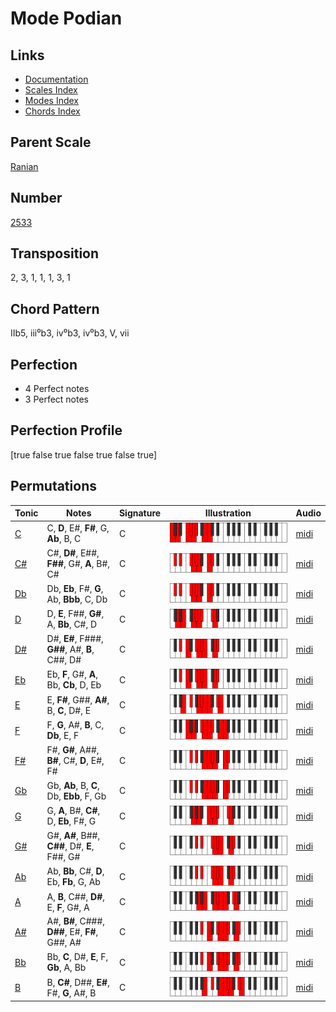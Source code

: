 # Mode Podian

## Links

- [Documentation](README.md)
- [Scales Index](Scales.md)
- [Modes Index](Modes.md)
- [Chords Index](Chords.md)

## Parent Scale

[Ranian](ScaleRanian.md)

## Number

[2533](https://ianring.com/musictheory/scales/2533)

## Transposition

2, 3, 1, 1, 1, 3, 1

## Chord Pattern

IIb5, iii⁰b3, iv⁰b3, iv⁰b3, V, vii

## Perfection

- 4 Perfect notes
- 3 Perfect notes

## Perfection Profile

[true false true false true false true]

## Permutations

| Tonic | Notes | Signature | Illustration | Audio |
|-------|-------|-----------|--------------|-------|
| [C](ModeCNaturalPodian.md) | C, **D**, E#, **F#**, G, **Ab**, B, C | C | ![CNaturalPodian](ModeCNaturalPodian.png) | [midi](https://github.com/edipermadi/music/blob/main/docs/ModeCNaturalPodian.mid?raw=true) |
| [C#](ModeCSharpPodian.md) | C#, **D#**, E##, **F##**, G#, **A**, B#, C# | C | ![CSharpPodian](ModeCSharpPodian.png) | [midi](https://github.com/edipermadi/music/blob/main/docs/ModeCSharpPodian.mid?raw=true) |
| [Db](ModeDFlatPodian.md) | Db, **Eb**, F#, **G**, Ab, **Bbb**, C, Db | C | ![DFlatPodian](ModeDFlatPodian.png) | [midi](https://github.com/edipermadi/music/blob/main/docs/ModeDFlatPodian.mid?raw=true) |
| [D](ModeDNaturalPodian.md) | D, **E**, F##, **G#**, A, **Bb**, C#, D | C | ![DNaturalPodian](ModeDNaturalPodian.png) | [midi](https://github.com/edipermadi/music/blob/main/docs/ModeDNaturalPodian.mid?raw=true) |
| [D#](ModeDSharpPodian.md) | D#, **E#**, F###, **G##**, A#, **B**, C##, D# | C | ![DSharpPodian](ModeDSharpPodian.png) | [midi](https://github.com/edipermadi/music/blob/main/docs/ModeDSharpPodian.mid?raw=true) |
| [Eb](ModeEFlatPodian.md) | Eb, **F**, G#, **A**, Bb, **Cb**, D, Eb | C | ![EFlatPodian](ModeEFlatPodian.png) | [midi](https://github.com/edipermadi/music/blob/main/docs/ModeEFlatPodian.mid?raw=true) |
| [E](ModeENaturalPodian.md) | E, **F#**, G##, **A#**, B, **C**, D#, E | C | ![ENaturalPodian](ModeENaturalPodian.png) | [midi](https://github.com/edipermadi/music/blob/main/docs/ModeENaturalPodian.mid?raw=true) |
| [F](ModeFNaturalPodian.md) | F, **G**, A#, **B**, C, **Db**, E, F | C | ![FNaturalPodian](ModeFNaturalPodian.png) | [midi](https://github.com/edipermadi/music/blob/main/docs/ModeFNaturalPodian.mid?raw=true) |
| [F#](ModeFSharpPodian.md) | F#, **G#**, A##, **B#**, C#, **D**, E#, F# | C | ![FSharpPodian](ModeFSharpPodian.png) | [midi](https://github.com/edipermadi/music/blob/main/docs/ModeFSharpPodian.mid?raw=true) |
| [Gb](ModeGFlatPodian.md) | Gb, **Ab**, B, **C**, Db, **Ebb**, F, Gb | C | ![GFlatPodian](ModeGFlatPodian.png) | [midi](https://github.com/edipermadi/music/blob/main/docs/ModeGFlatPodian.mid?raw=true) |
| [G](ModeGNaturalPodian.md) | G, **A**, B#, **C#**, D, **Eb**, F#, G | C | ![GNaturalPodian](ModeGNaturalPodian.png) | [midi](https://github.com/edipermadi/music/blob/main/docs/ModeGNaturalPodian.mid?raw=true) |
| [G#](ModeGSharpPodian.md) | G#, **A#**, B##, **C##**, D#, **E**, F##, G# | C | ![GSharpPodian](ModeGSharpPodian.png) | [midi](https://github.com/edipermadi/music/blob/main/docs/ModeGSharpPodian.mid?raw=true) |
| [Ab](ModeAFlatPodian.md) | Ab, **Bb**, C#, **D**, Eb, **Fb**, G, Ab | C | ![AFlatPodian](ModeAFlatPodian.png) | [midi](https://github.com/edipermadi/music/blob/main/docs/ModeAFlatPodian.mid?raw=true) |
| [A](ModeANaturalPodian.md) | A, **B**, C##, **D#**, E, **F**, G#, A | C | ![ANaturalPodian](ModeANaturalPodian.png) | [midi](https://github.com/edipermadi/music/blob/main/docs/ModeANaturalPodian.mid?raw=true) |
| [A#](ModeASharpPodian.md) | A#, **B#**, C###, **D##**, E#, **F#**, G##, A# | C | ![ASharpPodian](ModeASharpPodian.png) | [midi](https://github.com/edipermadi/music/blob/main/docs/ModeASharpPodian.mid?raw=true) |
| [Bb](ModeBFlatPodian.md) | Bb, **C**, D#, **E**, F, **Gb**, A, Bb | C | ![BFlatPodian](ModeBFlatPodian.png) | [midi](https://github.com/edipermadi/music/blob/main/docs/ModeBFlatPodian.mid?raw=true) |
| [B](ModeBNaturalPodian.md) | B, **C#**, D##, **E#**, F#, **G**, A#, B | C | ![BNaturalPodian](ModeBNaturalPodian.png) | [midi](https://github.com/edipermadi/music/blob/main/docs/ModeBNaturalPodian.mid?raw=true) |
